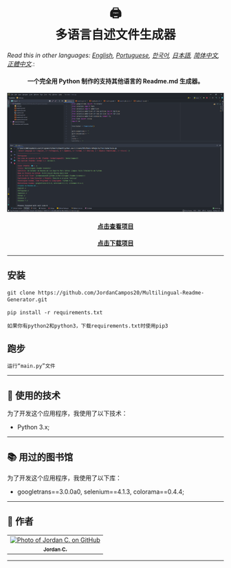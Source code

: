 <h1 align="center">
  🖨<br>多语言自述文件生成器
</h1>

*Read this in other languages: [English](readme.md), [Portuguese](readme.pt.md), [한국어](readme.ko.md), [日本語](readme.ja.md), [简体中文](readme.zh-cn.md), [正體中文](readme.zh-tw.md).*: 

<h4 align="center">
  一个完全用 Python 制作的支持其他语言的 Readme.md 生成器。
</h4>

<p align="center"><img src="Images/preview.png" alt="项目预览"></p>

<h4 align="center"><a href="https://jordancampos20.github.io/Multilingual-Readme-Generator/">点击查看项目</a></h4>
<h4 align="center"><a href="https://github.com/JordanCampos20/Multilingual-Readme-Generator/archive/refs/heads/main.zip">点击下载项目</a></h4>

---

## 安装
```
git clone https://github.com/JordanCampos20/Multilingual-Readme-Generator.git
```
```
pip install -r requirements.txt
```

```
如果你有python2和python3，下载requirements.txt时使用pip3
```

## 跑步

```
运行“main.py”文件
```

---

## 💼 使用的技术
为了开发这个应用程序，我使用了以下技术：

- Python 3.x;

---

## 📚 用过的图书馆
为了开发这个应用程序，我使用了以下库：

- googletrans==3.0.0a0, selenium==4.1.3, colorama==0.4.4;

---

## 🦄 作者<br>
<table>
  <tr>
    <td align="center">
      <a href="https://github.com/JordanCampos20">
        <img src="https://avatars.githubusercontent.com/u/85715358?v=4" width="100px;" alt="Photo of Jordan C. on GitHub"/><br>
        <sub>
          <b>Jordan C.</b>
        </sub>
      </a>
    </td>
  </tr>
</table>

---

